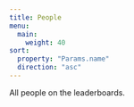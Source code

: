 ```yaml
---
title: People
menu:
  main:
    weight: 40
sort:
  property: "Params.name"
  direction: "asc"
---
```


All people on the leaderboards.
